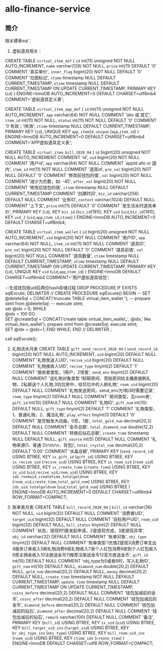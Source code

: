 # allo-finance-service

## 简介
相关建表sql：

1) 虚拟道具相关：

CREATE TABLE `virtual_item_def` (
  `id` int(11) unsigned NOT NULL AUTO_INCREMENT,
  `name` varchar(128) NOT NULL,
  `price` int(11) DEFAULT '0' COMMENT '真实单价',
  `inner_flag` bigint(20) NOT NULL DEFAULT '0' COMMENT '位图标记',
  `ctime` timestamp NULL DEFAULT CURRENT_TIMESTAMP,
  `utime` timestamp NULL DEFAULT CURRENT_TIMESTAMP ON UPDATE CURRENT_TIMESTAMP,
  PRIMARY KEY (`id`)
) ENGINE=InnoDB AUTO_INCREMENT=0 DEFAULT CHARSET=utf8mb4 COMMENT='虚拟道具定义表';

CREATE TABLE `virtual_item_app_def` (
  `id` int(11) unsigned NOT NULL AUTO_INCREMENT,
  `app` varchar(64) NOT NULL COMMENT 'allo 或 其它',
  `item_id` int(11) NOT NULL,
  `status` int(11) NOT NULL DEFAULT '0' COMMENT '0 有效；1失效',
  `ctime` timestamp NULL DEFAULT CURRENT_TIMESTAMP,
  PRIMARY KEY (`id`),
  UNIQUE KEY `app_itemId_unique` (`app`,`item_id`)
) ENGINE=InnoDB AUTO_INCREMENT=0 DEFAULT CHARSET=utf8mb4 COMMENT='APP虚拟道具定义表';

CREATE TABLE `virtual_item_bill_2020_04` (
  `id` bigint(20) unsigned NOT NULL AUTO_INCREMENT COMMENT 'id',
  `uid` bigint(20) NOT NULL COMMENT '用户id',
  `app` varchar(64) NOT NULL COMMENT 'appId allo or 国内',
  `item_id` int(11) NOT NULL COMMENT '道具id',
  `pre_val` bigint(20) NOT NULL DEFAULT '0' COMMENT '修改前钱包的值',
  `val` bigint(20) NOT NULL COMMENT '减少为负数，如: -45',
  `after_val` bigint(20) NOT NULL COMMENT '修改后钱包的值',
  `ctime` timestamp NULL DEFAULT CURRENT_TIMESTAMP COMMENT '创建时间',
  `biz_id` varchar(256) DEFAULT NULL COMMENT '业务ID',
  `context` varchar(1024) DEFAULT NULL COMMENT '上下文',
  `price` int(11) DEFAULT '0' COMMENT '发生流水时道具单价',
  PRIMARY KEY (`id`),
  KEY `biz_id` (`biz_id`(191)),
  KEY `uid` (`uid`,`biz_id`(191)),
  KEY `uid_2` (`uid`,`app`,`item_id`,`ctime`)
) ENGINE=InnoDB AUTO_INCREMENT=0 DEFAULT CHARSET=utf8mb4;

CREATE TABLE `virtual_item_wallet` (
  `id` bigint(20) unsigned NOT NULL AUTO_INCREMENT,
  `uid` bigint(20) NOT NULL COMMENT '用户ID',
  `app` varchar(64) NOT NULL,
  `item_id` int(11) NOT NULL COMMENT '道具ID',
  `pre_val` bigint(20) NOT NULL DEFAULT '0' COMMENT '道具前值',
  `val` bigint(20) NOT NULL COMMENT '道具数量',
  `ctime` timestamp NULL DEFAULT CURRENT_TIMESTAMP,
  `utime` timestamp NULL DEFAULT CURRENT_TIMESTAMP ON UPDATE CURRENT_TIMESTAMP,
  PRIMARY KEY (`id`),
  UNIQUE KEY `uid` (`uid`,`app`,`item_id`)
) ENGINE=InnoDB DEFAULT CHARSET=utf8mb4 COMMENT='用户虚拟道具钱包';

--生成钱包按uid后两位hash存储过程
DROP PROCEDURE IF EXISTS sqlExcute;
DELIMITER // 
CREATE PROCEDURE sqlExcute()
BEGIN 
  -- SET @deleteSql = CONCAT('truncate TABLE virtual_item_wallet '); 
  -- prepare stmt from @deleteSql; 
  -- execute stmt;   
 set @idx = 0; 
 WHILE  
  @idx < 100 
 DO   
  SET @createSql = CONCAT('create table virtual_item_wallet_', @idx,' like virtual_item_wallet'); 
  prepare stmt from @createSql; 
  execute stmt;                             
  SET @idx = @idx+1; 
 END WHILE;
END // 
DELIMITER ;

call sqlExcute();

2) 礼物流水月表
CREATE TABLE `gift_send_record_2020_04` (
  `send_record_id` bigint(20) NOT NULL AUTO_INCREMENT,
  `uid` bigint(20) DEFAULT NULL COMMENT '礼物发送人UID',
  `recive_uid` bigint(20) DEFAULT NULL COMMENT '礼物接收人UID',
  `recive_type` tinyint(2) DEFAULT '1' COMMENT '接收者类型，1用户，2怪兽',
  `send_env` tinyint(2) DEFAULT NULL COMMENT '送礼物对象类型 1轻聊房间、竞拍房间给主播直接刷礼物，2私聊送个人礼物,3坑位房中，给坑位中的人刷礼物',
  `room_uid` bigint(20) DEFAULT NULL COMMENT '礼物发送房间，send_env为1和3时需要记录',
  `room_type` tinyint(2) DEFAULT NULL COMMENT '房间类型，见room表',
  `gift_id` int(10) DEFAULT NULL COMMENT '礼物ID',
  `gift_num` int(10) DEFAULT NULL,
  `gift_type` tinyint(2) DEFAULT '1' COMMENT '礼物类型，1、普通礼物，2、魔法礼物',
  `play_effect` tinyint(1) DEFAULT '0' COMMENT '是否触发大动画，0否，1是',
  `total_gold_num` decimal(20,2) DEFAULT NULL COMMENT '金币总额',
  `total_diamond_num` double(12,2) DEFAULT NULL COMMENT '转换后钻石总额',
  `create_time` timestamp NULL DEFAULT NULL,
  `gift_source` int(5) DEFAULT NULL COMMENT '礼物来源(1、普通  2\r\n\r\n、背包)',
  `total_crystal_num` decimal(20,2) DEFAULT '0.00' COMMENT '水晶总额',
  PRIMARY KEY (`send_record_id`) USING BTREE,
  KEY `ix_gift_id` (`gift_id`) USING BTREE,
  KEY `ix_recive_uid` (`recive_uid`) USING BTREE,
  KEY `ix_room_uid` (`room_uid`) USING BTREE,
  KEY `ix_create_time` (`create_time`) USING BTREE,
  KEY `ix_uid` (`uid`,`recive_uid`,`room_uid`) USING BTREE,
  KEY `idx_roomuid_createtime_totalgoldnum` (`room_uid`,`create_time`,`total_gold_num`) USING BTREE,
  KEY `idx_uid_totalgoldnum` (`uid`,`total_gold_num`) USING BTREE
) ENGINE=InnoDB AUTO_INCREMENT=0 DEFAULT CHARSET=utf8mb4 ROW_FORMAT=COMPACT;

3) 账单表月表
CREATE TABLE `bill_record_2020_04` (
  `bill_id` varchar(36) NOT NULL,
  `uid` bigint(32) DEFAULT NULL COMMENT '消费者UID',
  `target_uid` bigint(32) DEFAULT NULL COMMENT '目标用户UID',
  `room_uid` bigint(32) DEFAULT NULL,
  `bill_status` tinyint(2) DEFAULT NULL COMMENT '状态，提现时1是发起申请，2是提现完成，3是提现异常',
  `obj_id` varchar(32) DEFAULT NULL COMMENT '账单对象',
  `obj_type` tinyint(2) DEFAULT NULL COMMENT '账单类型:1充值2提现3消费订单支出4服务订单收入5刷礼物消费6收礼物收入7发个人红包消费8收到个人红包收入9房主佣金收入10注册送金币11推荐注册送金币12官方直送金币',
  `gift_id` int(10) DEFAULT NULL COMMENT 'obj_type为5或者6时，写入礼物ID',
  `gift_num` int(10) DEFAULT NULL,
  `diamond_num` double(20,2) DEFAULT NULL,
  `gold_num` decimal(20,2) DEFAULT NULL,
  `money` decimal(20,2) DEFAULT NULL,
  `create_time` timestamp NOT NULL DEFAULT CURRENT_TIMESTAMP,
  `update_time` timestamp NULL DEFAULT CURRENT_TIMESTAMP ON UPDATE CURRENT_TIMESTAMP,
  `coins_before` decimal(20,2) DEFAULT NULL COMMENT '钱包加减前的金币',
  `coins_after` decimal(20,2) DEFAULT NULL COMMENT '钱包加减后的金币',
  `diamond_before` decimal(20,2) DEFAULT NULL COMMENT '钱包加减前的钻石',
  `diamond_after` decimal(20,2) DEFAULT NULL COMMENT '钱包加减后的钻石',
  `remark` varchar(100) DEFAULT NULL COMMENT '备注',
  PRIMARY KEY (`bill_id`) USING BTREE,
  KEY `ix_uid` (`uid`) USING BTREE,
  KEY `bill_target_uid_inx` (`target_uid`) USING BTREE,
  KEY `br_obj_type_inx` (`obj_type`) USING BTREE,
  KEY `bill_room_uid_inx` (`room_uid`) USING BTREE,
  KEY `ctime_idx` (`create_time`)
) ENGINE=InnoDB DEFAULT CHARSET=utf8 ROW_FORMAT=COMPACT;



